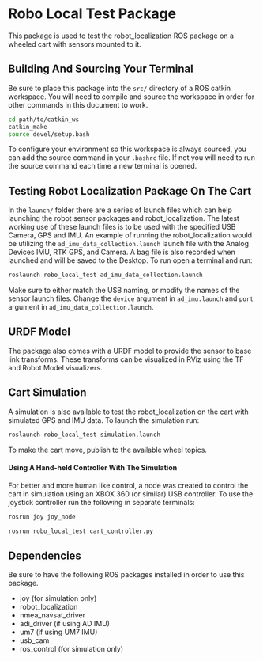 # Robo Local Test Package

This package is used to test the robot_localization ROS package on a wheeled cart with sensors mounted to it.

## Building And Sourcing Your Terminal

Be sure to place this package into the `src/` directory of a ROS catkin workspace. You will need to compile and source the workspace in order for other commands in this document to work.

```bash
cd path/to/catkin_ws
catkin_make
source devel/setup.bash
```

To configure your environment so this workspace is always sourced, you can add the source command in your `.bashrc` file. If not you will need to run the source command each time a new terminal is opened.


## Testing Robot Localization Package On The Cart

In the `launch/` folder there are a series of launch files which can help launching the robot sensor packages and robot_localization. The latest working use of these launch files is to be used with the specified USB Camera, GPS and IMU. An example of running the robot_localization would be utilizing the `ad_imu_data_collection.launch` launch file with the Analog Devices IMU, RTK GPS, and Camera. A bag file is also recorded when launched and will be saved to the Desktop. To run open a terminal and run:

```bash
roslaunch robo_local_test ad_imu_data_collection.launch
```

Make sure to either match the USB naming, or modify the names of the sensor launch files. Change the `device` argument in `ad_imu.launch` and `port` argument in `ad_imu_data_collection.launch`.



## URDF Model

The package also comes with a URDF model to provide the sensor to base link transforms. These transforms can be visualized in RViz using the TF and Robot Model visualizers.

## Cart Simulation

A simulation is also available to test the robot_localization on the cart with simulated GPS and IMU data. To launch the simulation run:

```bash
roslaunch robo_local_test simulation.launch
```

To make the cart move, publish to the available wheel topics.

#### Using A Hand-held Controller With The Simulation

For better and more human like control, a node was created to control the cart in simulation using an XBOX 360 (or similar) USB controller. To use the joystick controller run the following in separate terminals:

```bash
rosrun joy joy_node
```

```bash
rosrun robo_local_test cart_controller.py
```


## Dependencies

Be sure to have the following ROS packages installed in order to use this package.

- joy (for simulation only)
- robot_localization
- nmea_navsat_driver
- adi_driver (if using AD IMU)
- um7 (if using UM7 IMU)
- usb_cam
- ros_control (for simulation only)
